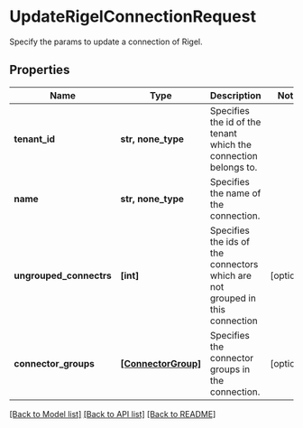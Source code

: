 # UpdateRigelConnectionRequest

Specify the params to update a connection of Rigel.

## Properties
Name | Type | Description | Notes
------------ | ------------- | ------------- | -------------
**tenant_id** | **str, none_type** | Specifies the id of the tenant which the connection belongs to. | 
**name** | **str, none_type** | Specifies the name of the connection. | 
**ungrouped_connectrs** | **[int]** | Specifies the ids of the connectors which are not grouped in this connection | [optional] 
**connector_groups** | [**[ConnectorGroup]**](ConnectorGroup.md) | Specifies the connector groups in the connection. | [optional] 

[[Back to Model list]](../README.md#documentation-for-models) [[Back to API list]](../README.md#documentation-for-api-endpoints) [[Back to README]](../README.md)


